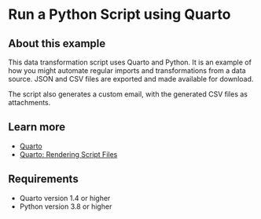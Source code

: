 # Run a Python Script using Quarto

## About this example

This data transformation script uses Quarto and Python. It is an example
of how you might automate regular imports and transformations from a data
source. JSON and CSV files are exported and made available for download.

The script also generates a custom email, with the generated CSV files as
attachments.


## Learn more

* [Quarto](https://quarto.org)
* [Quarto: Rendering Script Files](https://quarto.org/docs/computations/render-scripts.html)

## Requirements

* Quarto version 1.4 or higher
* Python version 3.8 or higher

<!-- NOTE: this file is generated -->
